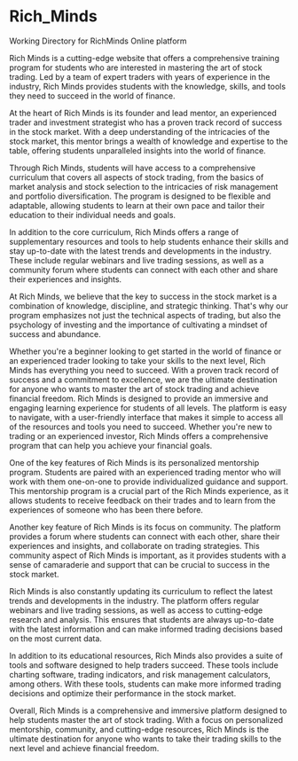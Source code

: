 # Rich_Minds
Working Directory for RichMinds Online platform

Rich Minds is a cutting-edge website that offers a comprehensive training program for students who are interested in mastering the art of stock trading. Led by a team of expert traders with years of experience in the industry, Rich Minds provides students with the knowledge, skills, and tools they need to succeed in the world of finance.

At the heart of Rich Minds is its founder and lead mentor, an experienced trader and investment strategist who has a proven track record of success in the stock market. With a deep understanding of the intricacies of the stock market, this mentor brings a wealth of knowledge and expertise to the table, offering students unparalleled insights into the world of finance.

Through Rich Minds, students will have access to a comprehensive curriculum that covers all aspects of stock trading, from the basics of market analysis and stock selection to the intricacies of risk management and portfolio diversification. The program is designed to be flexible and adaptable, allowing students to learn at their own pace and tailor their education to their individual needs and goals.

In addition to the core curriculum, Rich Minds offers a range of supplementary resources and tools to help students enhance their skills and stay up-to-date with the latest trends and developments in the industry. These include regular webinars and live trading sessions, as well as a community forum where students can connect with each other and share their experiences and insights.

At Rich Minds, we believe that the key to success in the stock market is a combination of knowledge, discipline, and strategic thinking. That's why our program emphasizes not just the technical aspects of trading, but also the psychology of investing and the importance of cultivating a mindset of success and abundance.

Whether you're a beginner looking to get started in the world of finance or an experienced trader looking to take your skills to the next level, Rich Minds has everything you need to succeed. With a proven track record of success and a commitment to excellence, we are the ultimate destination for anyone who wants to master the art of stock trading and achieve financial freedom.
Rich Minds is designed to provide an immersive and engaging learning experience for students of all levels. The platform is easy to navigate, with a user-friendly interface that makes it simple to access all of the resources and tools you need to succeed. Whether you're new to trading or an experienced investor, Rich Minds offers a comprehensive program that can help you achieve your financial goals.

One of the key features of Rich Minds is its personalized mentorship program. Students are paired with an experienced trading mentor who will work with them one-on-one to provide individualized guidance and support. This mentorship program is a crucial part of the Rich Minds experience, as it allows students to receive feedback on their trades and to learn from the experiences of someone who has been there before.

Another key feature of Rich Minds is its focus on community. The platform provides a forum where students can connect with each other, share their experiences and insights, and collaborate on trading strategies. This community aspect of Rich Minds is important, as it provides students with a sense of camaraderie and support that can be crucial to success in the stock market.

Rich Minds is also constantly updating its curriculum to reflect the latest trends and developments in the industry. The platform offers regular webinars and live trading sessions, as well as access to cutting-edge research and analysis. This ensures that students are always up-to-date with the latest information and can make informed trading decisions based on the most current data.

In addition to its educational resources, Rich Minds also provides a suite of tools and software designed to help traders succeed. These tools include charting software, trading indicators, and risk management calculators, among others. With these tools, students can make more informed trading decisions and optimize their performance in the stock market.

Overall, Rich Minds is a comprehensive and immersive platform designed to help students master the art of stock trading. With a focus on personalized mentorship, community, and cutting-edge resources, Rich Minds is the ultimate destination for anyone who wants to take their trading skills to the next level and achieve financial freedom.
